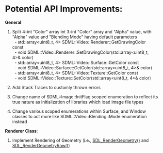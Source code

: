 # Potential API Improvements:

**General**
1. Split 4-int "Color" array int 3-int "Color" array and "Alpha" value, with "Alpha" value and "Blending Mode" having default parameters \
&nbsp;&nbsp;- std::array<uint8_t, 4> SDML::Video::Renderer::GetDrawingColor const \
&nbsp;&nbsp;- void SDML::Video::Renderer::SetDrawingColor(std::array<uint8_t, 4>& color) \
&nbsp;&nbsp;- std::array<uint8_t, 4> SDML::Video::Surface::GetColor const \
&nbsp;&nbsp;- void SDML::Video::Surface::GetColor(std::array<uint8_t, 4>& color) \
&nbsp;&nbsp;- std::array<uint8_t, 4> SDML::Video::Texture::GetColor const \
&nbsp;&nbsp;- void SDML::Video::Texture::SetColor(std::array<uint8_t, 4>& color)

2. Add Stack Traces to customly thrown errors

3. Change name of SDML::Image::InitFlag scoped enumeration to reflect its true nature as initialization of libraries which load image file types

4. Change various scoped enumerations within Surface, and Window classes to act more like SDML::Video::Blending::Mode enumeration instead

**Renderer Class**:
1. Implement Rendering of Geometry (i.e., [SDL_RenderGeometry()](https://wiki.libsdl.org/SDL2/SDL_RenderGeometry) and [SDL_RenderGeometryRaw()](https://wiki.libsdl.org/SDL2/SDL_RenderGeometryRaw))
